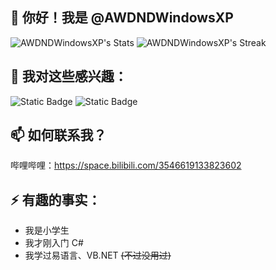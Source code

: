 ## 👋 你好！我是 @AWDNDWindowsXP

![AWDNDWindowsXP's Stats](https://github-readme-stats.vercel.app/api?username=AWDNDWindowsXP&theme=vue-dark&show_icons=true&hide_border=true&count_private=true)
![AWDNDWindowsXP's Streak](https://github-readme-streak-stats.herokuapp.com/?user=AWDNDWindowsXP&theme=vue-dark&hide_border=true)

## 👀 我对这些感兴趣：

![Static Badge](https://img.shields.io/badge/C%23-%23339933?style=flat-square&logo=.NET&logoColor=white)
![Static Badge](https://img.shields.io/badge/Python-%233776AB?style=flat-square&logo=Python&logoColor=white)

## 📫 如何联系我？

哔哩哔哩：<https://space.bilibili.com/3546619133823602>

## ⚡ 有趣的事实：

- 我是小学生
- 我才刚入门 C#
- 我学过易语言、VB.NET ~~(不过没用过)~~
